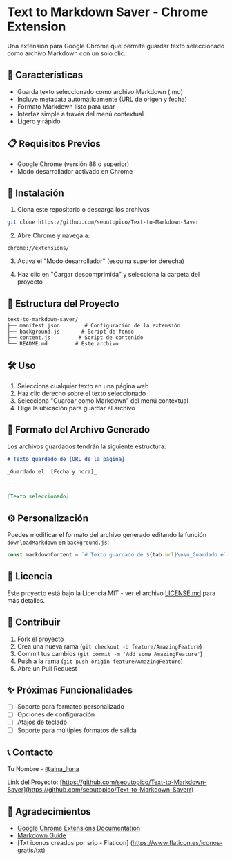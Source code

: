 # Text to Markdown Saver - Chrome Extension

Una extensión para Google Chrome que permite guardar texto seleccionado como archivo Markdown con un solo clic.

## 🌟 Características

- Guarda texto seleccionado como archivo Markdown (.md)
- Incluye metadata automáticamente (URL de origen y fecha)
- Formato Markdown listo para usar
- Interfaz simple a través del menú contextual
- Ligero y rápido

## 📋 Requisitos Previos

- Google Chrome (versión 88 o superior)
- Modo desarrollador activado en Chrome

## 🚀 Instalación

1. Clona este repositorio o descarga los archivos
```bash
git clone https://github.com/seoutopico/Text-to-Markdown-Saver
```

2. Abre Chrome y navega a:
```
chrome://extensions/
```

3. Activa el "Modo desarrollador" (esquina superior derecha)

4. Haz clic en "Cargar descomprimida" y selecciona la carpeta del proyecto

## 📁 Estructura del Proyecto

```
text-to-markdown-saver/
├── manifest.json        # Configuración de la extensión
├── background.js       # Script de fondo
├── content.js         # Script de contenido
└── README.md         # Este archivo
```

## 🛠️ Uso

1. Selecciona cualquier texto en una página web
2. Haz clic derecho sobre el texto seleccionado
3. Selecciona "Guardar como Markdown" del menú contextual
4. Elige la ubicación para guardar el archivo

## 📄 Formato del Archivo Generado

Los archivos guardados tendrán la siguiente estructura:

```markdown
# Texto guardado de [URL de la página]

_Guardado el: [Fecha y hora]_

---

[Texto seleccionado]
```

## ⚙️ Personalización

Puedes modificar el formato del archivo generado editando la función `downloadMarkdown` en `background.js`:

```javascript
const markdownContent = `# Texto guardado de ${tab.url}\n\n_Guardado el: ${date}_\n\n---\n\n${selectedText}`;
```

## 📝 Licencia

Este proyecto está bajo la Licencia MIT - ver el archivo [LICENSE.md](LICENSE.md) para más detalles.

## 🤝 Contribuir

1. Fork el proyecto
2. Crea una nueva rama (`git checkout -b feature/AmazingFeature`)
3. Commit tus cambios (`git commit -m 'Add some AmazingFeature'`)
4. Push a la rama (`git push origin feature/AmazingFeature`)
5. Abre un Pull Request

## ✨ Próximas Funcionalidades

- [ ] Soporte para formateo personalizado
- [ ] Opciones de configuración
- [ ] Atajos de teclado
- [ ] Soporte para múltiples formatos de salida

## 📞 Contacto

Tu Nombre - [@aina_lluna](https://x.com/aina_lluna)

Link del Proyecto: [https://github.com/seoutopico/Text-to-Markdown-Saver](https://github.com/seoutopico/Text-to-Markdown-Saverr)

## 🙏 Agradecimientos

- [Google Chrome Extensions Documentation](https://developer.chrome.com/docs/extensions/)
- [Markdown Guide](https://www.markdownguide.org/)
- [Txt iconos creados por srip - Flaticon] (https://www.flaticon.es/iconos-gratis/txt) 
